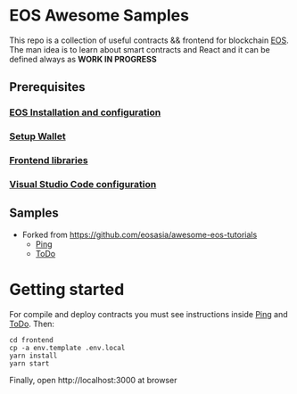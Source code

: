 # EOS Awesome Samples

This repo is a collection of useful contracts && frontend for blockchain [EOS](https://www.eos.io). The man idea is to learn about smart contracts and React and it can be defined always as **WORK IN PROGRESS**

## Prerequisites

### [EOS Installation and configuration](docs/EOS.md)

### [Setup Wallet](docs/Wallet.md)

### [Frontend libraries](docs/FrontEndLibraries.md)

### [Visual Studio Code configuration](docs/VisualStudioCode.md)

## Samples

- Forked from https://github.com/eosasia/awesome-eos-tutorials
  - [Ping](docs/Ping/README.md)
  - [ToDo](docs/ToDo/README.md)

# Getting started

For compile and deploy contracts you must see instructions inside [Ping](docs/Ping/README.md) and [ToDo](docs/ToDo/README.md). Then:

```
cd frontend
cp -a env.template .env.local
yarn install
yarn start
```

Finally, open http://localhost:3000 at browser
